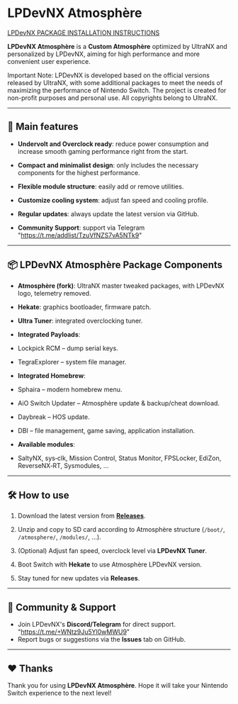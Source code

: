 # LPDevNX Atmosphère

[LPDevNX PACKAGE INSTALLATION INSTRUCTIONS](https://github.com/LPhamDev97/LPDevNX/blob/main/Installation%20instructions_VI_EN)

**LPDevNX Atmosphère** is a **Custom Atmosphère** optimized by UltraNX and personalized by LPDevNX, aiming for high performance and more convenient user experience.

Important Note:
LPDevNX is developed based on the official versions released by UltraNX, with some additional packages to meet the needs of maximizing the performance of Nintendo Switch.
The project is created for non-profit purposes and personal use.
All copyrights belong to UltraNX.

---

## 🚀 Main features

- **Undervolt and Overclock ready**: reduce power consumption and increase smooth gaming performance right from the start.

- **Compact and minimalist design**: only includes the necessary components for the highest performance.

- **Flexible module structure**: easily add or remove utilities.

- **Customize cooling system**: adjust fan speed and cooling profile.

- **Regular updates**: always update the latest version via GitHub.
- **Community Support**: support via Telegram "https://t.me/addlist/TzuVfNZS7vA5NTk9"

---

## 📦 LPDevNX Atmosphère Package Components

- **Atmosphère (fork)**: UltraNX master tweaked packages, with LPDevNX logo, telemetry removed.

- **Hekate**: graphics bootloader, firmware patch.

- **Ultra Tuner**: integrated overclocking tuner.

- **Integrated Payloads**:
- Lockpick RCM – dump serial keys.

- TegraExplorer – system file manager.

- **Integrated Homebrew**:
- Sphaira – modern homebrew menu.

- AiO Switch Updater – Atmosphère update & backup/cheat download.

- Daybreak – HOS update.

- DBI – file management, game saving, application installation.
- **Available modules**:

- SaltyNX, sys‑clk, Mission Control, Status Monitor, FPSLocker, EdiZon, ReverseNX‑RT, Sysmodules, ...

---

## 🛠 How to use

1. Download the latest version from **[Releases](https://github.com/LPhamDev97/LPDevNX/releases/latest)**.

2. Unzip and copy to SD card according to Atmosphère structure (`/boot/`, `/atmosphere/`, `/modules/`, ...).
3. (Optional) Adjust fan speed, overclock level via **LPDevNX Tuner**.
4. Boot Switch with **Hekate** to use Atmosphère LPDevNX version.

5. Stay tuned for new updates via **Releases**.

---

## 💬 Community & Support

- Join LPDevNX's **Discord/Telegram** for direct support. "https://t.me/+WNtz9Ju5Yl0wMWU9"
- Report bugs or suggestions via the **Issues** tab on GitHub.

---

## ❤️ Thanks

Thank you for using **LPDevNX Atmosphère**. Hope it will take your Nintendo Switch experience to the next level!
